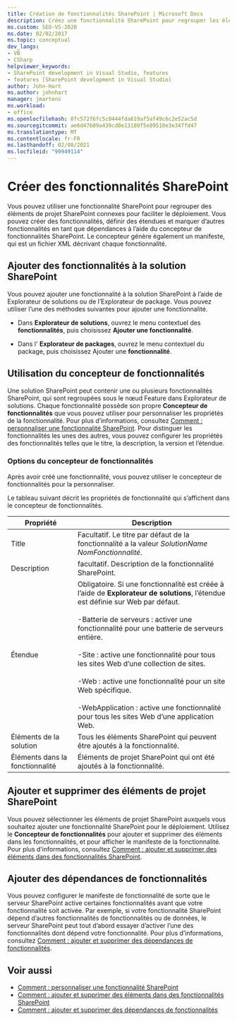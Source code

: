```yaml
---
title: Création de fonctionnalités SharePoint | Microsoft Docs
description: Créez une fonctionnalité SharePoint pour regrouper les éléments de projet SharePoint associés afin de faciliter le déploiement. Ajoutez des fonctionnalités à la solution SharePoint. Utilisez le concepteur de fonctionnalités.
ms.custom: SEO-VS-2020
ms.date: 02/02/2017
ms.topic: conceptual
dev_langs:
- VB
- CSharp
helpviewer_keywords:
- SharePoint development in Visual Studio, features
- features [SharePoint development in Visual Studio]
author: John-Hart
ms.author: johnhart
manager: jmartens
ms.workload:
- office
ms.openlocfilehash: 8fc572f6fc5c0444fda619af5af49c6c2e52ac5d
ms.sourcegitcommit: ae6d47b09a439cd0e13180f5e89510e3e347fd47
ms.translationtype: MT
ms.contentlocale: fr-FR
ms.lasthandoff: 02/08/2021
ms.locfileid: "99949114"
---
```

# <a name="create-sharepoint-features"></a>Créer des fonctionnalités SharePoint
  Vous pouvez utiliser une fonctionnalité SharePoint pour regrouper des éléments de projet SharePoint connexes pour faciliter le déploiement. Vous pouvez créer des fonctionnalités, définir des étendues et marquer d’autres fonctionnalités en tant que dépendances à l’aide du concepteur de fonctionnalités SharePoint. Le concepteur génère également un manifeste, qui est un fichier XML décrivant chaque fonctionnalité.

## <a name="add-features-to-the-sharepoint-solution"></a>Ajouter des fonctionnalités à la solution SharePoint
 Vous pouvez ajouter une fonctionnalité à la solution SharePoint à l’aide de Explorateur de solutions ou de l’Explorateur de package. Vous pouvez utiliser l’une des méthodes suivantes pour ajouter une fonctionnalité.

- Dans **Explorateur de solutions**, ouvrez le menu contextuel des **fonctionnalités**, puis choisissez **Ajouter une fonctionnalité**.

- Dans l' **Explorateur de packages**, ouvrez le menu contextuel du package, puis choisissez Ajouter une **fonctionnalité**.

## <a name="using-the-feature-designer"></a>Utilisation du concepteur de fonctionnalités
 Une solution SharePoint peut contenir une ou plusieurs fonctionnalités SharePoint, qui sont regroupées sous le nœud Feature dans Explorateur de solutions. Chaque fonctionnalité possède son propre **Concepteur de fonctionnalités** que vous pouvez utiliser pour personnaliser les propriétés de la fonctionnalité. Pour plus d’informations, consultez [Comment : personnaliser une fonctionnalité SharePoint](../sharepoint/how-to-customize-a-sharepoint-feature.md). Pour distinguer les fonctionnalités les unes des autres, vous pouvez configurer les propriétés des fonctionnalités telles que le titre, la description, la version et l’étendue.

### <a name="feature-designer-options"></a>Options du concepteur de fonctionnalités
 Après avoir créé une fonctionnalité, vous pouvez utiliser le concepteur de fonctionnalités pour la personnaliser.

 Le tableau suivant décrit les propriétés de fonctionnalité qui s’affichent dans le concepteur de fonctionnalités.

|Propriété|Description|
|--------------|-----------------|
|Title|Facultatif. Le titre par défaut de la fonctionnalité a la valeur *SolutionName* *NomFonctionnalité*.|
|Description|facultatif. Description de la fonctionnalité SharePoint.|
|Étendue|Obligatoire. Si une fonctionnalité est créée à l’aide de **Explorateur de solutions**, l’étendue est définie sur Web par défaut.<br /><br /> -Batterie de serveurs : activer une fonctionnalité pour une batterie de serveurs entière.<br /><br /> -Site : active une fonctionnalité pour tous les sites Web d’une collection de sites.<br /><br /> -Web : active une fonctionnalité pour un site Web spécifique.<br /><br /> -WebApplication : active une fonctionnalité pour tous les sites Web d’une application Web.|
|Éléments de la solution|Tous les éléments SharePoint qui peuvent être ajoutés à la fonctionnalité.|
|Éléments dans la fonctionnalité|Éléments de projet SharePoint qui ont été ajoutés à la fonctionnalité.|

## <a name="add-and-remove-sharepoint-project-items"></a>Ajouter et supprimer des éléments de projet SharePoint
 Vous pouvez sélectionner les éléments de projet SharePoint auxquels vous souhaitez ajouter une fonctionnalité SharePoint pour le déploiement. Utilisez le **Concepteur de fonctionnalités** pour ajouter et supprimer des éléments dans les fonctionnalités, et pour afficher le manifeste de la fonctionnalité. Pour plus d’informations, consultez [Comment : ajouter et supprimer des éléments dans des fonctionnalités SharePoint](../sharepoint/how-to-add-and-remove-items-to-sharepoint-features.md).

## <a name="add-feature-dependencies"></a>Ajouter des dépendances de fonctionnalités
 Vous pouvez configurer le manifeste de fonctionnalité de sorte que le serveur SharePoint active certaines fonctionnalités avant que votre fonctionnalité soit activée. Par exemple, si votre fonctionnalité SharePoint dépend d’autres fonctionnalités de fonctionnalités ou de données, le serveur SharePoint peut tout d’abord essayer d’activer l’une des fonctionnalités dont dépend votre fonctionnalité. Pour plus d’informations, consultez [Comment : ajouter et supprimer des dépendances de fonctionnalités](../sharepoint/how-to-add-and-remove-feature-dependencies.md).

## <a name="see-also"></a>Voir aussi
- [Comment : personnaliser une fonctionnalité SharePoint](../sharepoint/how-to-customize-a-sharepoint-feature.md)
- [Comment : ajouter et supprimer des éléments dans des fonctionnalités SharePoint](../sharepoint/how-to-add-and-remove-items-to-sharepoint-features.md)
- [Comment : ajouter et supprimer des dépendances de fonctionnalités](../sharepoint/how-to-add-and-remove-feature-dependencies.md)
